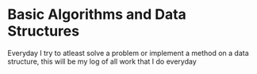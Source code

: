 # Basic Algorithms and Data Structures

Everyday I try to atleast solve a problem or implement a method on a data structure, this will be my log of all work that I do everyday
